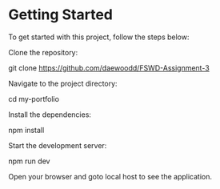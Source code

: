 # Getting Started

To get started with this project, follow the steps below:

Clone the repository:

git clone https://github.com/daewoodd/FSWD-Assignment-3

Navigate to the project directory:

cd my-portfolio

Install the dependencies:

npm install

Start the development server:

npm run dev

Open your browser and goto local host to see the application.
